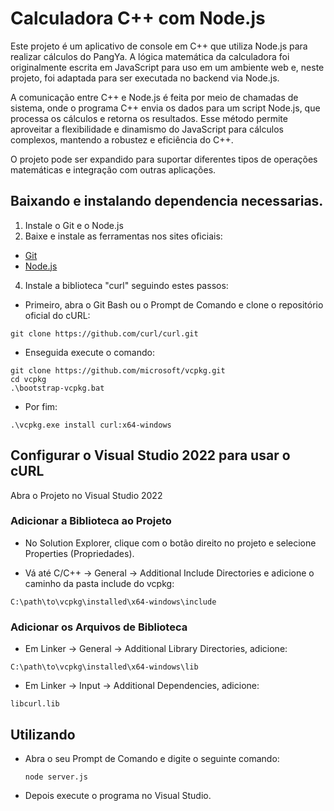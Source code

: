 # Calculadora C++ com Node.js
Este projeto é um aplicativo de console em C++ que utiliza Node.js para realizar cálculos do PangYa. A lógica matemática da calculadora foi originalmente escrita em JavaScript para uso em um ambiente web e, neste projeto, foi adaptada para ser executada no backend via Node.js.

A comunicação entre C++ e Node.js é feita por meio de chamadas de sistema, onde o programa C++ envia os dados para um script Node.js, que processa os cálculos e retorna os resultados. Esse método permite aproveitar a flexibilidade e dinamismo do JavaScript para cálculos complexos, mantendo a robustez e eficiência do C++.

O projeto pode ser expandido para suportar diferentes tipos de operações matemáticas e integração com outras aplicações.

## Baixando e instalando dependencia necessarias.
1. Instale o Git e o Node.js
2. Baixe e instale as ferramentas nos sites oficiais:
* [Git](https://git-scm.com/)
* [Node.js](https://nodejs.org/en)

4. Instale a biblioteca "curl" seguindo estes passos:
* Primeiro, abra o Git Bash ou o Prompt de Comando e clone o repositório oficial do cURL:
  
``` 
git clone https://github.com/curl/curl.git
```
* Enseguida execute o comando:
```
git clone https://github.com/microsoft/vcpkg.git
cd vcpkg
.\bootstrap-vcpkg.bat
```
* Por fim:
```
.\vcpkg.exe install curl:x64-windows
```
## Configurar o Visual Studio 2022 para usar o cURL

Abra o Projeto no Visual Studio 2022

### Adicionar a Biblioteca ao Projeto

* No Solution Explorer, clique com o botão direito no projeto e selecione Properties (Propriedades).
  
* Vá até C/C++ → General → Additional Include Directories e adicione o caminho da pasta include do vcpkg:
```
C:\path\to\vcpkg\installed\x64-windows\include
```
### Adicionar os Arquivos de Biblioteca
* Em Linker → General → Additional Library Directories, adicione:
```
C:\path\to\vcpkg\installed\x64-windows\lib
```
* Em Linker → Input → Additional Dependencies, adicione:
```
libcurl.lib
```
## Utilizando

* Abra o seu Prompt de Comando e digite o seguinte comando:
  ```
  node server.js
  ```
* Depois execute o programa no Visual Studio.
